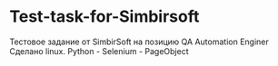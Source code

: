 # Test-task-for-Simbirsoft
Тестовое задание от SimbirSoft на позицию QA Automation Enginer
Сделано linux. Python - Selenium - PageObject
